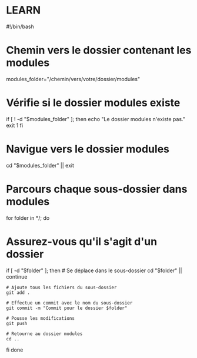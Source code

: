 # LEARN

#!/bin/bash

# Chemin vers le dossier contenant les modules
modules_folder="/chemin/vers/votre/dossier/modules"

# Vérifie si le dossier modules existe
if [ ! -d "$modules_folder" ]; then
  echo "Le dossier modules n'existe pas."
  exit 1
fi

# Navigue vers le dossier modules
cd "$modules_folder" || exit

# Parcours chaque sous-dossier dans modules
for folder in */; do
  # Assurez-vous qu'il s'agit d'un dossier
  if [ -d "$folder" ]; then
    # Se déplace dans le sous-dossier
    cd "$folder" || continue
    
    # Ajoute tous les fichiers du sous-dossier
    git add .
    
    # Effectue un commit avec le nom du sous-dossier
    git commit -m "Commit pour le dossier $folder"
    
    # Pousse les modifications
    git push
    
    # Retourne au dossier modules
    cd ..
  fi
done
